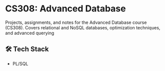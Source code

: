 # CS308: Advanced Database

Projects, assignments, and notes for the Advanced Database course (CS308). Covers relational and NoSQL databases, optimization techniques, and advanced querying

## 🛠️ Tech Stack

- PL/SQL
